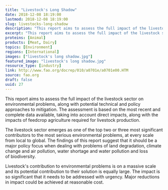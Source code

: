 ```yaml
---
title: "Livestock's Long Shadow"
date: 2018-12-08 18:19:00
lastmod: 2018-12-08 18:19:00
slug: livestocks-long-shadow
description: "This report aims to assess the full impact of the livestock sector on environmental problems, along with potential technical and policy approaches to mitigation. The assessment is based on the most recent and complete data available, taking into account direct impacts, along with the impacts of feedcrop agriculture required for livestock production."
excerpt: "This report aims to assess the full impact of the livestock sector on environmental problems, along with potential technical and policy approaches to mitigation. The assessment is based on the most recent and complete data available, taking into account direct impacts, along with the impacts of feedcrop agriculture required for livestock production."
proteins: [Animal]
products: [Meat, Dairy]
topics: [Environment]
regions: [International]
images: ["livestock's long shadow.jpg"]
featured_image: "livestock's long shadow.jpg"
resource_type: [industry]
link: http://www.fao.org/docrep/010/a0701e/a0701e00.HTM
source: fao.org
draft: false
uuid: 27
---
```

This report aims to assess the full impact of the livestock sector on
environmental problems, along with potential technical and policy
approaches to mitigation. The assessment is based on the most recent and
complete data available, taking into account direct impacts, along with
the impacts of feedcrop agriculture required for livestock production.

The livestock sector emerges as one of the top two or three most
significant contributors to the most serious environmental problems, at
every scale from local to global. The findings of this report suggest
that it should be a major policy focus when dealing with problems of
land degradation, climate change and air pollution, water shortage and
water pollution and loss of biodiversity. 

Livestock's contribution to environmental problems is on a massive scale
and its potential contribution to their solution is equally large. The
impact is so significant that it needs to be addressed with urgency.
Major reductions in impact could be achieved at reasonable cost.
